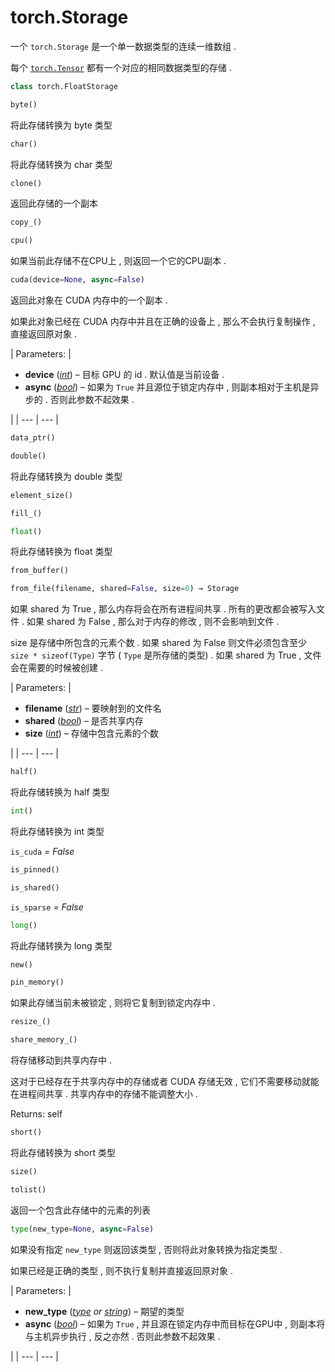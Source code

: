 # torch.Storage

一个 `torch.Storage` 是一个单一数据类型的连续一维数组 .

每个 [`torch.Tensor`](tensors.html#torch.Tensor "torch.Tensor") 都有一个对应的相同数据类型的存储 .

```py
class torch.FloatStorage
```

```py
byte()
```

将此存储转换为 byte 类型

```py
char()
```

将此存储转换为 char 类型

```py
clone()
```

返回此存储的一个副本

```py
copy_()
```

```py
cpu()
```

如果当前此存储不在CPU上 , 则返回一个它的CPU副本 .

```py
cuda(device=None, async=False)
```

返回此对象在 CUDA 内存中的一个副本 .

如果此对象已经在 CUDA 内存中并且在正确的设备上 , 那么不会执行复制操作 , 直接返回原对象 .

| Parameters: | 

*   **device** ([_int_](https://docs.python.org/3/library/functions.html#int "(in Python v3.6)")) – 目标 GPU 的 id . 默认值是当前设备 .
*   **async** ([_bool_](https://docs.python.org/3/library/functions.html#bool "(in Python v3.6)")) – 如果为 `True` 并且源位于锁定内存中 , 则副本相对于主机是异步的 . 否则此参数不起效果 .

 |
| --- | --- |

```py
data_ptr()
```

```py
double()
```

将此存储转换为 double 类型

```py
element_size()
```

```py
fill_()
```

```py
float()
```

将此存储转换为 float 类型

```py
from_buffer()
```

```py
from_file(filename, shared=False, size=0) → Storage
```

如果 shared 为 True , 那么内存将会在所有进程间共享 . 所有的更改都会被写入文件 . 如果 shared 为 False , 那么对于内存的修改 , 则不会影响到文件 .

size 是存储中所包含的元素个数 . 如果 shared 为 False 则文件必须包含至少 `size * sizeof(Type)` 字节 ( `Type` 是所存储的类型) . 如果 shared 为 True , 文件会在需要的时候被创建 .

| Parameters: | 

*   **filename** ([_str_](https://docs.python.org/3/library/stdtypes.html#str "(in Python v3.6)")) – 要映射到的文件名
*   **shared** ([_bool_](https://docs.python.org/3/library/functions.html#bool "(in Python v3.6)")) – 是否共享内存
*   **size** ([_int_](https://docs.python.org/3/library/functions.html#int "(in Python v3.6)")) – 存储中包含元素的个数

 |
| --- | --- |

```py
half()
```

将此存储转换为 half 类型

```py
int()
```

将此存储转换为 int 类型

`is_cuda` _= False_

```py
is_pinned()
```

```py
is_shared()
```

`is_sparse` _= False_

```py
long()
```

将此存储转换为 long 类型

```py
new()
```

```py
pin_memory()
```

如果此存储当前未被锁定 , 则将它复制到锁定内存中 .

```py
resize_()
```

```py
share_memory_()
```

将存储移动到共享内存中 .

这对于已经存在于共享内存中的存储或者 CUDA 存储无效 , 它们不需要移动就能在进程间共享 . 共享内存中的存储不能调整大小 .

Returns: self

```py
short()
```

将此存储转换为 short 类型

```py
size()
```

```py
tolist()
```

返回一个包含此存储中的元素的列表

```py
type(new_type=None, async=False)
```

如果没有指定 `new_type` 则返回该类型 , 否则将此对象转换为指定类型 .

如果已经是正确的类型 , 则不执行复制并直接返回原对象 .

| Parameters: | 

*   **new_type** ([_type_](https://docs.python.org/3/library/functions.html#type "(in Python v3.6)") _or_ [_string_](https://docs.python.org/3/library/string.html#module-string "(in Python v3.6)")) – 期望的类型
*   **async** ([_bool_](https://docs.python.org/3/library/functions.html#bool "(in Python v3.6)")) – 如果为 `True` , 并且源在锁定内存中而目标在GPU中 , 则副本将与主机异步执行 , 反之亦然 . 否则此参数不起效果 .

 |
| --- | --- |
